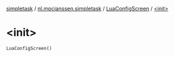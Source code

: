 [simpletask](../../index.md) / [nl.mpcjanssen.simpletask](../index.md) / [LuaConfigScreen](index.md) / [&lt;init&gt;](.)

# &lt;init&gt;

`LuaConfigScreen()`